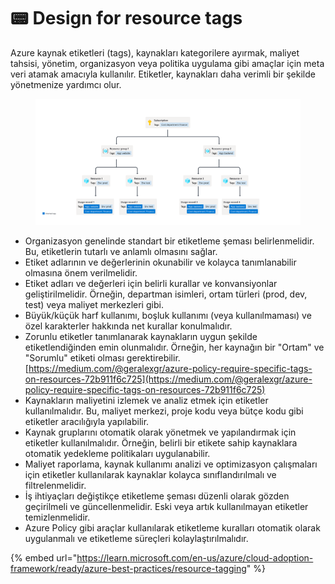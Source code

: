 # 📟 Design for resource tags

Azure kaynak etiketleri (tags), kaynakları kategorilere ayırmak, maliyet tahsisi, yönetim, organizasyon veya politika uygulama gibi amaçlar için meta veri atamak amacıyla kullanılır. Etiketler, kaynakları daha verimli bir şekilde yönetmenize yardımcı olur.

<figure><img src="../.gitbook/assets/tag-example-01 (1).svg" alt=""><figcaption></figcaption></figure>

* Organizasyon genelinde standart bir etiketleme şeması belirlenmelidir. Bu, etiketlerin tutarlı ve anlamlı olmasını sağlar.
* Etiket adlarının ve değerlerinin okunabilir ve kolayca tanımlanabilir olmasına önem verilmelidir.
* Etiket adları ve değerleri için belirli kurallar ve konvansiyonlar geliştirilmelidir. Örneğin, departman isimleri, ortam türleri (prod, dev, test) veya maliyet merkezleri gibi.
* Büyük/küçük harf kullanımı, boşluk kullanımı (veya kullanılmaması) ve özel karakterler hakkında net kurallar konulmalıdır.
* Zorunlu etiketler tanımlanarak kaynakların uygun şekilde etiketlendiğinden emin olunmalıdır. Örneğin, her kaynağın bir "Ortam" ve "Sorumlu" etiketi olması gerektirebilir. [https://medium.com/@geralexgr/azure-policy-require-specific-tags-on-resources-72b911f6c725](https://medium.com/@geralexgr/azure-policy-require-specific-tags-on-resources-72b911f6c725)
* Kaynakların maliyetini izlemek ve analiz etmek için etiketler kullanılmalıdır. Bu, maliyet merkezi, proje kodu veya bütçe kodu gibi etiketler aracılığıyla yapılabilir.
* Kaynak gruplarını otomatik olarak yönetmek ve yapılandırmak için etiketler kullanılmalıdır. Örneğin, belirli bir etikete sahip kaynaklara otomatik yedekleme politikaları uygulanabilir.
* Maliyet raporlama, kaynak kullanımı analizi ve optimizasyon çalışmaları için etiketler kullanılarak kaynaklar kolayca sınıflandırılmalı ve filtrelenmelidir.
* İş ihtiyaçları değiştikçe etiketleme şeması düzenli olarak gözden geçirilmeli ve güncellenmelidir. Eski veya artık kullanılmayan etiketler temizlenmelidir.
* Azure Policy gibi araçlar kullanılarak etiketleme kuralları otomatik olarak uygulanmalı ve etiketleme süreçleri kolaylaştırılmalıdır.



{% embed url="https://learn.microsoft.com/en-us/azure/cloud-adoption-framework/ready/azure-best-practices/resource-tagging" %}

